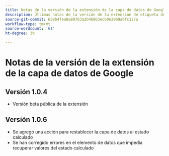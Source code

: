 ```yaml
---
title: Notas de la versión de la extensión de la capa de datos de Google
description: Últimas notas de la versión de la extensión de etiqueta de capa de datos de Google en Adobe Experience Platform.
source-git-commit: 638b4fea8a80763a2b46863ecb0e3969a6fc127a
workflow-type: tm+mt
source-wordcount: '61'
ht-degree: 3%

---
```


# Notas de la versión de la extensión de la capa de datos de Google

## Versión 1.0.4

* Versión beta pública de la extensión

## Versión 1.0.6

* Se agregó una acción para restablecer la capa de datos al estado calculado
* Se han corregido errores en el elemento de datos que impedía recuperar valores del estado calculado
